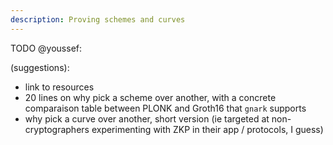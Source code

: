 ```yaml
---
description: Proving schemes and curves
---
```


TODO @youssef:

(suggestions):
- link to resources
- 20 lines on why pick a scheme over another, with a concrete comparaison table between PLONK and Groth16 that `gnark` supports
- why pick a curve over another, short version (ie targeted at non-cryptographers experimenting with ZKP in their app / protocols, I guess)